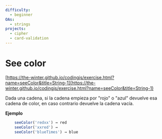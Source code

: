```yaml
---
difficulty:
  - beginner
OAs:
  - strings
projects:
  - cipher
  - card-validation
---
```


# See color

[https://the-winter.github.io/codingjs/exercise.html?name=seeColor&title=String-1](https://the-winter.github.io/codingjs/exercise.html?name=seeColor&title=String-1)

Dada una cadena, si la cadena empieza por "rojo" o "azul"
devuelve esa cadena de color, en caso contrario devuelve
la cadena vacía.

**Ejemplo**

```js
    seeColor('redxx') → red
    seeColor('xxred') →
    seeColor('blueTimes') → blue
```